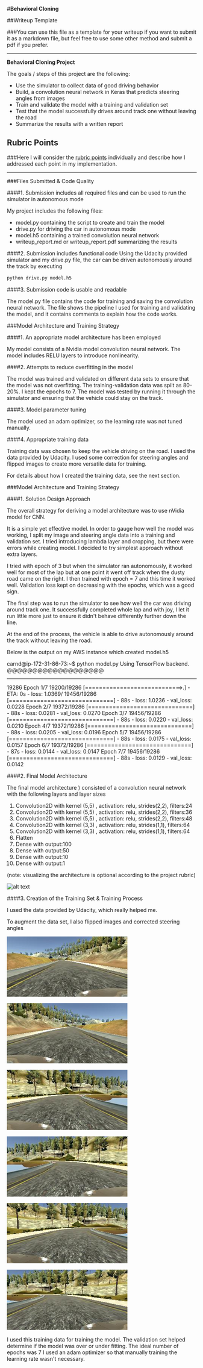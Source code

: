#**Behavioral Cloning** 

##Writeup Template

###You can use this file as a template for your writeup if you want to submit it as a markdown file, but feel free to use some other method and submit a pdf if you prefer.

---

**Behavioral Cloning Project**

The goals / steps of this project are the following:
* Use the simulator to collect data of good driving behavior
* Build, a convolution neural network in Keras that predicts steering angles from images
* Train and validate the model with a training and validation set
* Test that the model successfully drives around track one without leaving the road
* Summarize the results with a written report


[//]: # (Image References)

[image1]: ./examples/placeholder.png "Model Visualization"
[image2]: ./examples/placeholder.png "Grayscaling"
[image3]: ./examples/placeholder_small.png "Recovery Image"
[image4]: ./examples/placeholder_small.png "Recovery Image"
[image5]: ./examples/placeholder_small.png "Recovery Image"
[image6]: ./examples/placeholder_small.png "Normal Image"
[image7]: ./examples/placeholder_small.png "Flipped Image"

## Rubric Points
###Here I will consider the [rubric points](https://review.udacity.com/#!/rubrics/432/view) individually and describe how I addressed each point in my implementation.  

---
###Files Submitted & Code Quality

####1. Submission includes all required files and can be used to run the simulator in autonomous mode

My project includes the following files:
* model.py containing the script to create and train the model
* drive.py for driving the car in autonomous mode
* model.h5 containing a trained convolution neural network 
* writeup_report.md or writeup_report.pdf summarizing the results

####2. Submission includes functional code
Using the Udacity provided simulator and my drive.py file, the car can be driven autonomously around the track by executing 
```sh
python drive.py model.h5
```

####3. Submission code is usable and readable

The model.py file contains the code for training and saving the convolution neural network. The file shows the pipeline I used for training and validating the model, and it contains comments to explain how the code works.

###Model Architecture and Training Strategy

####1. An appropriate model architecture has been employed

My model consists of a Nvidia model convolution neural network. The model includes RELU layers to introduce nonlinearity. 

####2. Attempts to reduce overfitting in the model

The model was trained and validated on different data sets to ensure that the model was not overfitting. The training-validation data was spilt as 80-20%. I kept the epochs to 7. The model was tested by running it through the simulator and ensuring that the vehicle could stay on the track.

####3. Model parameter tuning

The model used an adam optimizer, so the learning rate was not tuned manually.

####4. Appropriate training data

Training data was chosen to keep the vehicle driving on the road. I used the data provided by Udacity.  I used some correction for steering angles and flipped images to create more versatile data for training.

For details about how I created the training data, see the next section. 

###Model Architecture and Training Strategy

####1. Solution Design Approach

The overall strategy for deriving a model architecture was to use nVidia model for CNN. 

It is a simple yet effective model. In order to gauge how well the model was working, I split my image and steering angle data into a training and validation set.  I tried introducing lambda layer and cropping, but there were errors while creating model. I decided to try simplest approach without extra layers. 

I tried with epoch of 3 but when the simulator ran autonomously, it worked well for most of the lap but at one point it went off track when the dusty road came on the right. I then trained with epoch = 7 and this time it worked well. Validation loss kept on decreasing with the epochs, which was a good sign.

The final step was to run the simulator to see how well the car was driving around track one. It successfully completed whole lap and with joy, I let it run little more just to ensure it didn't behave differently further down the line.

At the end of the process, the vehicle is able to drive autonomously around the track without leaving the road.

Below is the output on my AWS instance  which created model.h5

carnd@ip-172-31-86-73:~$ python model.py
Using TensorFlow backend.
@@@@@@@@@@@@@@@@@@@
*****************
19286
Epoch 1/7
19200/19286 [============================>.] - ETA: 0s - loss: 1.0369/
19456/19286 [==============================] - 88s - loss: 1.0236 - val_loss: 0.0228
Epoch 2/7
19372/19286 [==============================] - 88s - loss: 0.0281 - val_loss: 0.0270
Epoch 3/7
19456/19286 [==============================] - 88s - loss: 0.0220 - val_loss: 0.0210
Epoch 4/7
19372/19286 [==============================] - 88s - loss: 0.0205 - val_loss: 0.0196
Epoch 5/7
19456/19286 [==============================] - 88s - loss: 0.0175 - val_loss: 0.0157
Epoch 6/7
19372/19286 [==============================] - 87s - loss: 0.0144 - val_loss: 0.0147
Epoch 7/7
19456/19286 [==============================] - 88s - loss: 0.0129 - val_loss: 0.0142

####2. Final Model Architecture

The final model architecture ) consisted of a convolution neural network with the following layers and layer sizes

1. Convolution2D with kernel (5,5) , activation: relu, strides(2,2), filters:24
2. Convolution2D with kernel (5,5) , activation: relu, strides(2,2), filters:36
3. Convolution2D with kernel (5,5) , activation: relu, strides(2,2), filters:48
4. Convolution2D with kernel (3,3) , activation: relu, strides(1,1), filters:64
5. Convolution2D with kernel (3,3) , activation: relu, strides(1,1), filters:64
6. Flatten
7. Dense with output:100
8. Dense with output:50
9. Dense with output:10
10. Dense with output:1

 (note: visualizing the architecture is optional according to the project rubric)

![alt text][image1]

####3. Creation of the Training Set & Training Process

I used the data provided by Udacity, which really helped me.

To augment the data set, I also flipped images and corrected steering angles

![Data1](https://github.com/aarti9/CarND-Behavioral-Cloning-P3/blob/master/orig_image1.jpg)


![Data2](https://github.com/aarti9/CarND-Behavioral-Cloning-P3/blob/master/aug_image1.jpg)


![Data3](https://github.com/aarti9/CarND-Behavioral-Cloning-P3/blob/master/orig_image2.jpg)


![Data4](https://github.com/aarti9/CarND-Behavioral-Cloning-P3/blob/master/aug_image2.jpg)

![Data5](https://github.com/aarti9/CarND-Behavioral-Cloning-P3/blob/master/orig_image3.jpg)


![Data6](https://github.com/aarti9/CarND-Behavioral-Cloning-P3/blob/master/aug_image3.jpg)


I used this training data for training the model. The validation set helped determine if the model was over or under fitting. The ideal number of epochs was 7  I used an adam optimizer so that manually training the learning rate wasn't necessary.

